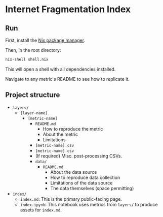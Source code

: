 # Internet Fragmentation Index

## Run

First, install the [Nix package manager](https://nixos.org/download.html).

Then, in the root directory:

``` sh
nix-shell shell.nix
```

This will open a shell with all dependencies installed.

Navigate to any metric's README to see how to replicate it.

## Project structure

- `layers/`
  - `[layer-name]`
      - `[metric-name]`
        - `README.md`
          - How to reproduce the metric
          - About the metric
          - Limitations
        - `[metric-name].csv`
        - `[metric-name].csv`
        - (If required) Misc. post-processing CSVs.
        - `data/`
          - `README.md`
            - About the data source
            - How to reproduce data collection
            - Limitations of the data source
            - The data themselves (space permitting)
- `index/`
	- `index.md`: This is the primary public-facing page.
	- `index.ipynb`: This notebook uses metrics from `layers/` to produce assets for `index.md`.